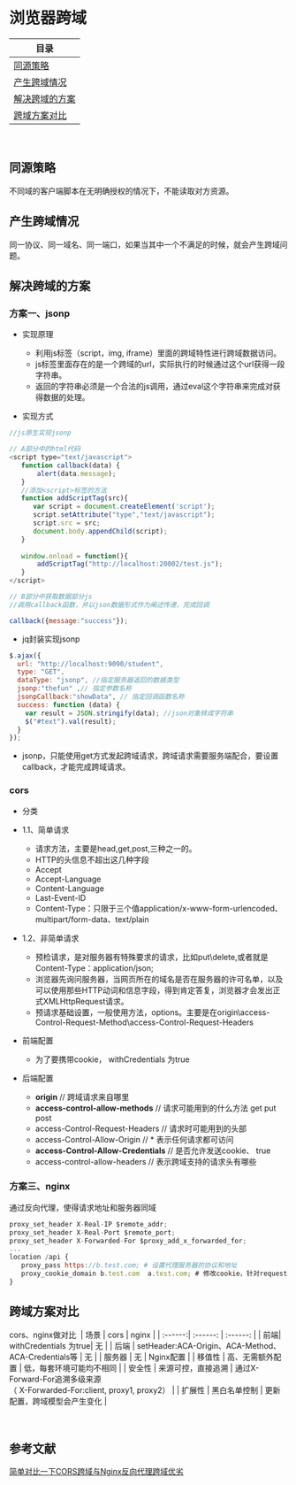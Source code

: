 # 浏览器跨域

<!-- 目录开始 -->
| 目录 |
| --- |
| [同源策略](#chapter-one) |
| <a name="catalog-chapter-two" id="catalog-chapter-two"></a>[产生跨域情况](#chapter-two) |
| <a name="catalog-chapter-three" id="catalog-chapter-three"></a>[解决跨域的方案](#chapter-three) |
| <a name="catalog-chapter-four" id="catalog-chapter-four"></a>[跨域方案对比](#chapter-four) |
<!-- 目录结束 -->
<br/>

## <a name="chapter-one" id="chapter-one"></a>同源策略
不同域的客户端脚本在无明确授权的情况下，不能读取对方资源。
## <a name="chapter-two" id="chapter-two"></a>产生跨域情况
同一协议、同一域名、同一端口，如果当其中一个不满足的时候，就会产生跨域问题。

## <a name="chapter-two" id="chapter-three"></a>解决跨域的方案

### 方案一、jsonp

* 实现原理
  
  * 利用js标签（script，img, iframe）里面的跨域特性进行跨域数据访问。
  * js标签里面存在的是一个跨域的url，实际执行的时候通过这个url获得一段字符串。
  * 返回的字符串必须是一个合法的js调用，通过eval这个字符串来完成对获得数据的处理。

* 实现方式
```js
//js原生实现jsonp

// A部分中的html代码
<script type="text/javascript">
   function callback(data) {
       alert(data.message);
   }
   //添加<script>标签的方法
   function addScriptTag(src){
      var script = document.createElement('script');
      script.setAttribute("type","text/javascript");
      script.src = src;
      document.body.appendChild(script);
   }
   
   window.onload = function(){
       addScriptTag("http://localhost:20002/test.js");
   }
</script>
```
```js
// B部分中获取数据部分js
//调用callback函数，并以json数据形式作为阐述传递，完成回调

callback({message:"success"});
```


* jq封装实现jsonp
```js
$.ajax({  
  url: "http://localhost:9090/student",  
  type: "GET",  
  dataType: "jsonp", //指定服务器返回的数据类型  
  jsonp:"thefun" ,// 指定参数名称
  jsonpCallback:"showData", // 指定回调函数名称  
  success: function (data) {      
    var result = JSON.stringify(data); //json对象转成字符串      
  	$("#text").val(result); 
  }
});
```
* jsonp，只能使用get方式发起跨域请求，跨域请求需要服务端配合，要设置callback，才能完成跨域请求。


### cors
* 分类
- 1.1、简单请求
  - 请求方法，主要是head,get,post,三种之一的。
  - HTTP的头信息不超出这几种字段
  - Accept
  - Accept-Language
  - Content-Language
  - Last-Event-ID
  - Content-Type：只限于三个值application/x-www-form-urlencoded、multipart/form-data、text/plain
    	
- 1.2、非简单请求
  - 预检请求，是对服务器有特殊要求的请求，比如put\delete,或者就是Content-Type：application/json;   
  - 浏览器先询问服务器，当网页所在的域名是否在服务器的许可名单，以及可以使用那些HTTP动词和信息字段，得到肯定答复，浏览器才会发出正式XMLHttpRequest请求。
  - 预请求基础设置，一般使用方法，options。主要是在origin\access-Control-Request-Method\access-Control-Request-Headers

* 前端配置
	- 为了要携带cookie， withCredentials 为true

* 后端配置
  - **origin** // 跨域请求来自哪里
  - **access-control-allow-methods** // 请求可能用到的什么方法  get put post
  - access-Control-Request-Headers // 请求时可能用到的头部
  - access-Control-Allow-Origin // * 表示任何请求都可访问
  - **access-Control-Allow-Credentials** // 是否允许发送cookie、 true
  - access-control-allow-headers // 表示跨域支持的请求头有哪些
  






### 方案三、nginx
通过反向代理，使得请求地址和服务器同域
​
```js
proxy_set_header X-Real-IP $remote_addr;
proxy_set_header X-Real-Port $remote_port;
proxy_set_header X-Forwarded-For $proxy_add_x_forwarded_for;
...
location /api {
   proxy_pass https://b.test.com; # 设置代理服务器的协议和地址
   proxy_cookie_domain b.test.com  a.test.com; # 修改cookie，针对request和response互相写入cookie
}       
```

## <a name="chapter-two" id="chapter-four"></a>跨域方案对比
cors、nginx做对比
​
| 场景 | cors | nginx |
| :------:| :------: | :------: |
| 前端|  withCredentials 为true| 无 |
| 后端 | setHeader:ACA-Origin、ACA-Method、<br/>ACA-Credentials等 | 无 |
| 服务器 | 无 | Nginx配置 |
| 移值性 | 高、无需额外配置 | 低，每套环境可能均不相同 |
| 安全性 | 来源可控，直接追溯 | 通过X-Forward-For追溯多级来源<br/>（ X-Forwarded-For:client, proxy1, proxy2） |
| 扩展性 | 黑白名单控制 | 更新配置，跨域模型会产生变化 |

<br/>

## 参考文献
[简单对比一下CORS跨域与Nginx反向代理跨域优劣](https://juejin.im/post/6844903919458467848#heading-0 "简单对比一下CORS跨域与Nginx反向代理跨域优劣")